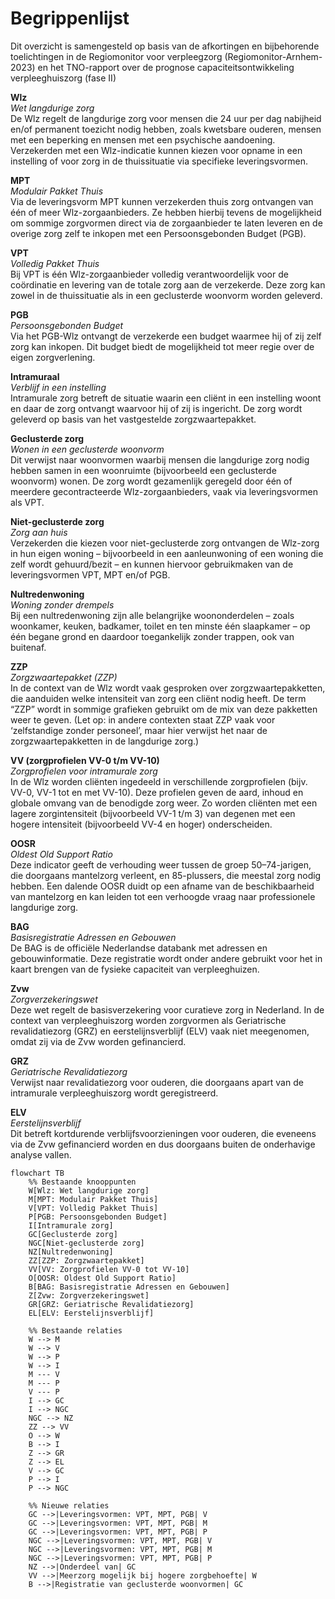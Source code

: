 # Begrippenlijst

Dit overzicht is samengesteld op basis van de afkortingen en bijbehorende toelichtingen in de Regiomonitor voor verpleegzorg (Regiomonitor-Arnhem-2023) en het TNO-rapport over de prognose capaciteitsontwikkeling verpleeghuiszorg (fase II)

**Wlz**  
_Wet langdurige zorg_  
De Wlz regelt de langdurige zorg voor mensen die 24 uur per dag nabijheid en/of permanent toezicht nodig hebben, zoals kwetsbare ouderen, mensen met een beperking en mensen met een psychische aandoening. Verzekerden met een Wlz-indicatie kunnen kiezen voor opname in een instelling of voor zorg in de thuissituatie via specifieke leveringsvormen.

**MPT**  
_Modulair Pakket Thuis_  
Via de leveringsvorm MPT kunnen verzekerden thuis zorg ontvangen van één of meer Wlz-zorgaanbieders. Ze hebben hierbij tevens de mogelijkheid om sommige zorgvormen direct via de zorgaanbieder te laten leveren en de overige zorg zelf te inkopen met een Persoonsgebonden Budget (PGB).

**VPT**  
_Volledig Pakket Thuis_  
Bij VPT is één Wlz-zorgaanbieder volledig verantwoordelijk voor de coördinatie en levering van de totale zorg aan de verzekerde. Deze zorg kan zowel in de thuissituatie als in een geclusterde woonvorm worden geleverd.

**PGB**  
_Persoonsgebonden Budget_  
Via het PGB-Wlz ontvangt de verzekerde een budget waarmee hij of zij zelf zorg kan inkopen. Dit budget biedt de mogelijkheid tot meer regie over de eigen zorgverlening.

**Intramuraal**  
_Verblijf in een instelling_  
Intramurale zorg betreft de situatie waarin een cliënt in een instelling woont en daar de zorg ontvangt waarvoor hij of zij is ingericht. De zorg wordt geleverd op basis van het vastgestelde zorgzwaartepakket.

**Geclusterde zorg**  
_Wonen in een geclusterde woonvorm_  
Dit verwijst naar woonvormen waarbij mensen die langdurige zorg nodig hebben samen in een woonruimte (bijvoorbeeld een geclusterde woonvorm) wonen. De zorg wordt gezamenlijk geregeld door één of meerdere gecontracteerde Wlz-zorgaanbieders, vaak via leveringsvormen als VPT.

**Niet-geclusterde zorg**  
_Zorg aan huis_  
Verzekerden die kiezen voor niet-geclusterde zorg ontvangen de Wlz-zorg in hun eigen woning – bijvoorbeeld in een aanleunwoning of een woning die zelf wordt gehuurd/bezit – en kunnen hiervoor gebruikmaken van de leveringsvormen VPT, MPT en/of PGB.

**Nultredenwoning**  
_Woning zonder drempels_  
Bij een nultredenwoning zijn alle belangrijke woononderdelen – zoals woonkamer, keuken, badkamer, toilet en ten minste één slaapkamer – op één begane grond en daardoor toegankelijk zonder trappen, ook van buitenaf.

**ZZP**  
_Zorgzwaartepakket (ZZP)_  
In de context van de Wlz wordt vaak gesproken over zorgzwaartepakketten, die aanduiden welke intensiteit van zorg een cliënt nodig heeft. De term “ZZP” wordt in sommige grafieken gebruikt om de mix van deze pakketten weer te geven. (Let op: in andere contexten staat ZZP vaak voor ‘zelfstandige zonder personeel’, maar hier verwijst het naar de zorgzwaartepakketten in de langdurige zorg.)

**VV (zorgprofielen VV-0 t/m VV-10)**  
_Zorgprofielen voor intramurale zorg_  
In de Wlz worden cliënten ingedeeld in verschillende zorgprofielen (bijv. VV-0, VV-1 tot en met VV-10). Deze profielen geven de aard, inhoud en globale omvang van de benodigde zorg weer. Zo worden cliënten met een lagere zorgintensiteit (bijvoorbeeld VV-1 t/m 3) van degenen met een hogere intensiteit (bijvoorbeeld VV-4 en hoger) onderscheiden.

**OOSR**  
_Oldest Old Support Ratio_  
Deze indicator geeft de verhouding weer tussen de groep 50–74-jarigen, die doorgaans mantelzorg verleent, en 85-plussers, die meestal zorg nodig hebben. Een dalende OOSR duidt op een afname van de beschikbaarheid van mantelzorg en kan leiden tot een verhoogde vraag naar professionele langdurige zorg.

**BAG**  
_Basisregistratie Adressen en Gebouwen_  
De BAG is de officiële Nederlandse databank met adressen en gebouwinformatie. Deze registratie wordt onder andere gebruikt voor het in kaart brengen van de fysieke capaciteit van verpleeghuizen.

**Zvw**  
_Zorgverzekeringswet_  
Deze wet regelt de basisverzekering voor curatieve zorg in Nederland. In de context van verpleeghuiszorg worden zorgvormen als Geriatrische revalidatiezorg (GRZ) en eerstelijnsverblijf (ELV) vaak niet meegenomen, omdat zij via de Zvw worden gefinancierd.

**GRZ**  
_Geriatrische Revalidatiezorg_  
Verwijst naar revalidatiezorg voor ouderen, die doorgaans apart van de intramurale verpleeghuiszorg wordt geregistreerd.

**ELV**  
_Eerstelijnsverblijf_  
Dit betreft kortdurende verblijfsvoorzieningen voor ouderen, die eveneens via de Zvw gefinancierd worden en dus doorgaans buiten de onderhavige analyse vallen.

```mermaid
flowchart TB
    %% Bestaande knooppunten
    W[Wlz: Wet langdurige zorg]
    M[MPT: Modulair Pakket Thuis]
    V[VPT: Volledig Pakket Thuis]
    P[PGB: Persoonsgebonden Budget]
    I[Intramurale zorg]
    GC[Geclusterde zorg]
    NGC[Niet-geclusterde zorg]
    NZ[Nultredenwoning]
    ZZ[ZZP: Zorgzwaartepakket]
    VV[VV: Zorgprofielen VV-0 tot VV-10]
    O[OOSR: Oldest Old Support Ratio]
    B[BAG: Basisregistratie Adressen en Gebouwen]
    Z[Zvw: Zorgverzekeringswet]
    GR[GRZ: Geriatrische Revalidatiezorg]
    EL[ELV: Eerstelijnsverblijf]

    %% Bestaande relaties
    W --> M
    W --> V
    W --> P
    W --> I
    M --- V
    M --- P
    V --- P
    I --> GC
    I --> NGC
    NGC --> NZ
    ZZ --> VV
    O --> W
    B --> I
    Z --> GR
    Z --> EL
    V --> GC
    P --> I
    P --> NGC

    %% Nieuwe relaties
    GC -->|Leveringsvormen: VPT, MPT, PGB| V
    GC -->|Leveringsvormen: VPT, MPT, PGB| M
    GC -->|Leveringsvormen: VPT, MPT, PGB| P
    NGC -->|Leveringsvormen: VPT, MPT, PGB| V
    NGC -->|Leveringsvormen: VPT, MPT, PGB| M
    NGC -->|Leveringsvormen: VPT, MPT, PGB| P
    NZ -->|Onderdeel van| GC
    VV -->|Meerzorg mogelijk bij hogere zorgbehoefte| W
    B -->|Registratie van geclusterde woonvormen| GC
```
